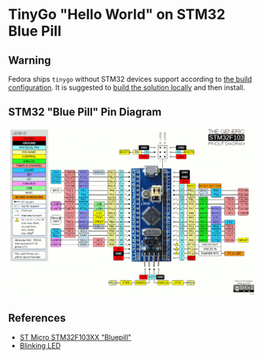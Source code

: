 # TinyGo "Hello World" on STM32 Blue Pill

## Warning

Fedora ships `tinygo` without STM32 devices support according to [the build configuration](https://src.fedoraproject.org/rpms/tinygo/blob/rawhide/f/tinygo.spec#_229). It is suggested to [build the solution locally](https://tinygo.org/docs/guides/build/) and then install.

## STM32 "Blue Pill" Pin Diagram

![pinout](./STM32-Pin-Details.png)

## References

- [ST Micro STM32F103XX "Bluepill"](https://tinygo.org/docs/reference/microcontrollers/bluepill/)
- [Blinking LED](https://tinygo.org/docs/tutorials/blinky/)
